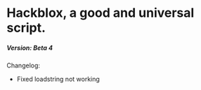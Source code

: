 # Hackblox, a good and universal script.

##### Version: Beta 4

Changelog:
- Fixed loadstring not working
